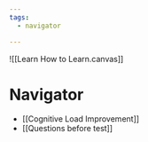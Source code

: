 ```yaml
---
tags:
  - navigator

---
```

![[Learn How to Learn.canvas]]
# Navigator
- [[Cognitive Load Improvement]]
- [[Questions before test]]